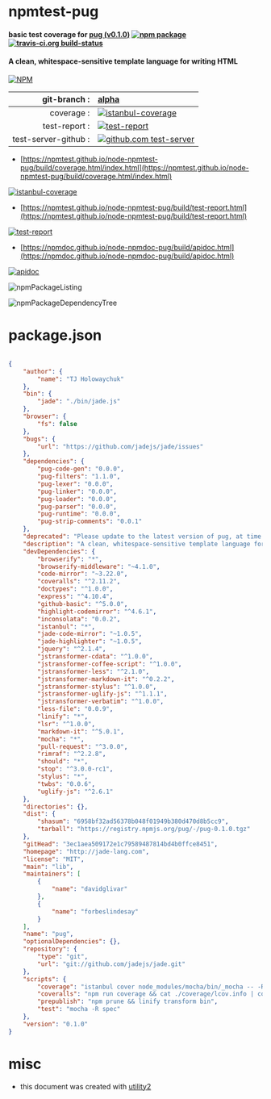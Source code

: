 # npmtest-pug

#### basic test coverage for  [pug (v0.1.0)](http://jade-lang.com)  [![npm package](https://img.shields.io/npm/v/npmtest-pug.svg?style=flat-square)](https://www.npmjs.org/package/npmtest-pug) [![travis-ci.org build-status](https://api.travis-ci.org/npmtest/node-npmtest-pug.svg)](https://travis-ci.org/npmtest/node-npmtest-pug)

#### A clean, whitespace-sensitive template language for writing HTML

[![NPM](https://nodei.co/npm/pug.png?downloads=true&downloadRank=true&stars=true)](https://www.npmjs.com/package/pug)

| git-branch : | [alpha](https://github.com/npmtest/node-npmtest-pug/tree/alpha)|
|--:|:--|
| coverage : | [![istanbul-coverage](https://npmtest.github.io/node-npmtest-pug/build/coverage.badge.svg)](https://npmtest.github.io/node-npmtest-pug/build/coverage.html/index.html)|
| test-report : | [![test-report](https://npmtest.github.io/node-npmtest-pug/build/test-report.badge.svg)](https://npmtest.github.io/node-npmtest-pug/build/test-report.html)|
| test-server-github : | [![github.com test-server](https://npmtest.github.io/node-npmtest-pug/GitHub-Mark-32px.png)](https://npmtest.github.io/node-npmtest-pug/build/app/index.html) | | build-artifacts : | [![build-artifacts](https://npmtest.github.io/node-npmtest-pug/glyphicons_144_folder_open.png)](https://github.com/npmtest/node-npmtest-pug/tree/gh-pages/build)|

- [https://npmtest.github.io/node-npmtest-pug/build/coverage.html/index.html](https://npmtest.github.io/node-npmtest-pug/build/coverage.html/index.html)

[![istanbul-coverage](https://npmtest.github.io/node-npmtest-pug/build/screenCapture.buildCi.browser.%252Ftmp%252Fbuild%252Fcoverage.lib.html.png)](https://npmtest.github.io/node-npmtest-pug/build/coverage.html/index.html)

- [https://npmtest.github.io/node-npmtest-pug/build/test-report.html](https://npmtest.github.io/node-npmtest-pug/build/test-report.html)

[![test-report](https://npmtest.github.io/node-npmtest-pug/build/screenCapture.buildCi.browser.%252Ftmp%252Fbuild%252Ftest-report.html.png)](https://npmtest.github.io/node-npmtest-pug/build/test-report.html)

- [https://npmdoc.github.io/node-npmdoc-pug/build/apidoc.html](https://npmdoc.github.io/node-npmdoc-pug/build/apidoc.html)

[![apidoc](https://npmdoc.github.io/node-npmdoc-pug/build/screenCapture.buildCi.browser.%252Ftmp%252Fbuild%252Fapidoc.html.png)](https://npmdoc.github.io/node-npmdoc-pug/build/apidoc.html)

![npmPackageListing](https://npmtest.github.io/node-npmtest-pug/build/screenCapture.npmPackageListing.svg)

![npmPackageDependencyTree](https://npmtest.github.io/node-npmtest-pug/build/screenCapture.npmPackageDependencyTree.svg)



# package.json

```json

{
    "author": {
        "name": "TJ Holowaychuk"
    },
    "bin": {
        "jade": "./bin/jade.js"
    },
    "browser": {
        "fs": false
    },
    "bugs": {
        "url": "https://github.com/jadejs/jade/issues"
    },
    "dependencies": {
        "pug-code-gen": "0.0.0",
        "pug-filters": "1.1.0",
        "pug-lexer": "0.0.0",
        "pug-linker": "0.0.0",
        "pug-loader": "0.0.0",
        "pug-parser": "0.0.0",
        "pug-runtime": "0.0.0",
        "pug-strip-comments": "0.0.1"
    },
    "deprecated": "Please update to the latest version of pug, at time of writing that is pug@2.0.0-alpha6",
    "description": "A clean, whitespace-sensitive template language for writing HTML",
    "devDependencies": {
        "browserify": "*",
        "browserify-middleware": "~4.1.0",
        "code-mirror": "~3.22.0",
        "coveralls": "^2.11.2",
        "doctypes": "^1.0.0",
        "express": "^4.10.4",
        "github-basic": "^5.0.0",
        "highlight-codemirror": "^4.6.1",
        "inconsolata": "0.0.2",
        "istanbul": "*",
        "jade-code-mirror": "~1.0.5",
        "jade-highlighter": "~1.0.5",
        "jquery": "^2.1.4",
        "jstransformer-cdata": "^1.0.0",
        "jstransformer-coffee-script": "^1.0.0",
        "jstransformer-less": "^2.1.0",
        "jstransformer-markdown-it": "^0.2.2",
        "jstransformer-stylus": "^1.0.0",
        "jstransformer-uglify-js": "^1.1.1",
        "jstransformer-verbatim": "^1.0.0",
        "less-file": "0.0.9",
        "linify": "*",
        "lsr": "^1.0.0",
        "markdown-it": "^5.0.1",
        "mocha": "*",
        "pull-request": "^3.0.0",
        "rimraf": "^2.2.8",
        "should": "*",
        "stop": "^3.0.0-rc1",
        "stylus": "*",
        "twbs": "0.0.6",
        "uglify-js": "^2.6.1"
    },
    "directories": {},
    "dist": {
        "shasum": "6958bf32ad56378b048f01949b380d470d8b5cc9",
        "tarball": "https://registry.npmjs.org/pug/-/pug-0.1.0.tgz"
    },
    "gitHead": "3ec1aea509172e1c79589487814bd4b0ffce8451",
    "homepage": "http://jade-lang.com",
    "license": "MIT",
    "main": "lib",
    "maintainers": [
        {
            "name": "davidglivar"
        },
        {
            "name": "forbeslindesay"
        }
    ],
    "name": "pug",
    "optionalDependencies": {},
    "repository": {
        "type": "git",
        "url": "git://github.com/jadejs/jade.git"
    },
    "scripts": {
        "coverage": "istanbul cover node_modules/mocha/bin/_mocha -- -R dot",
        "coveralls": "npm run coverage && cat ./coverage/lcov.info | coveralls",
        "prepublish": "npm prune && linify transform bin",
        "test": "mocha -R spec"
    },
    "version": "0.1.0"
}
```



# misc
- this document was created with [utility2](https://github.com/kaizhu256/node-utility2)
